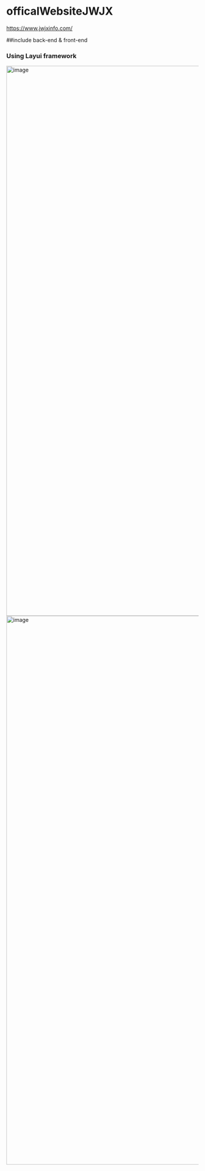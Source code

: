 # officalWebsiteJWJX
https://www.jwjxinfo.com/

##include back-end & front-end

### Using Layui framework

<img width="1439" alt="image" src="https://user-images.githubusercontent.com/57694784/196686984-e6454df1-32dc-4b9b-a755-971471e969b8.png">
<img width="1436" alt="image" src="https://user-images.githubusercontent.com/57694784/196687040-ca398b86-b627-4b52-9d46-c60031743096.png">
